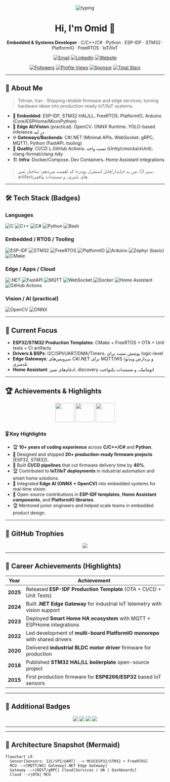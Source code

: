 <!--
  Replace YOUR_USERNAME, EMAIL_ADDRESS, WEBSITE_URL, LINKEDIN_URL
  Colors & shields are intentionally rich for a “pro/old user” vibe.
-->

<!-- Header / Typing -->
<p align="center">
  <img src="https://readme-typing-svg.demolab.com?font=Fira+Code&weight=600&size=22&pause=1200&color=2C2D84&center=true&vCenter=true&width=700&lines=Embedded+%26+Systems+Developer;C%2FC%2B%2B%2FC%23+%7C+Python+%7C+ESP-IDF+%7C+STM32+%7C+PlatformIO;IoT%2FIIoT%2C+Edge+AI%2C+Home+Assistant%2C+Reliability+first" alt="typing">
</p>

<h1 align="center">Hi, I'm <b>Omid</b> 👋</h1>
<p align="center"><b>Embedded & Systems Developer</b> · C/C++/C# · Python · ESP-IDF · STM32 · PlatformIO · FreeRTOS · IoT/IIoT</p>

<p align="center">
  <a href="mailto:EMAIL_ADDRESS"><img alt="Email" src="https://img.shields.io/badge/Email-omid40210%40gmail.com-EA4335?style=for-the-badge&logo=gmail&logoColor=white"></a>
  <a href="https://LINKEDIN_URL"><img alt="LinkedIn" src="https://img.shields.io/badge/LinkedIn-Connect-0A66C2?style=for-the-badge&logo=linkedin&logoColor=white"></a>
  <a href="https://WEBSITE_URL"><img alt="Website" src="https://img.shields.io/badge/Website-parspardaz.co-2C2D84?style=for-the-badge&logo=safari&logoColor=white"></a>
</p>

<p align="center">
  <a href="https://github.com/YOUR_USERNAME?tab=followers"><img alt="Followers" src="https://img.shields.io/github/followers/YOUR_USERNAME?style=flat&color=0b7285"></a>
  <a href="https://github.com/YOUR_USERNAME"><img alt="Profile Views" src="https://komarev.com/ghpvc/?username=YOUR_USERNAME&style=flat&color=2c2d84"></a>
  <a href="https://github.com/sponsors/YOUR_USERNAME"><img alt="Sponsor" src="https://img.shields.io/badge/Sponsor-❤-ff477e?style=flat"></a>
  <a href="https://github.com/YOUR_USERNAME?tab=repositories&sort=stargazers"><img alt="Total Stars" src="https://img.shields.io/github/stars/YOUR_USERNAME?affiliations=OWNER&style=flat&color=ffaa00"></a>
</p>

---

## 💫 About Me
> Tehran, Iran · Shipping reliable firmware and edge services; turning hardware ideas into production-ready IoT/IIoT systems.

- 🧩 **Embedded**: ESP-IDF, STM32 HAL/LL، FreeRTOS، PlatformIO، Arduino (Core/ESPHome/MicroPython)  
- 🧠 **Edge AI/Vision** (practical): OpenCV، ONNX Runtime، YOLO-based inference در لبه  
- 🌐 **Gateways/Backends**: C#/.NET (Minimal APIs، WebSocket، gRPC، MQTT)، Python (FastAPI، tooling)  
- 🧪 **Quality**: CI/CD با GitHub Actions، تست واحد (Unity/cmocka/xUnit)، clang-format/clang-tidy  
- 🏗 **Infra**: Docker/Compose، Dev Containers، Home Assistant integrations

> من به «پایدار/قابل استقرار بودن» کد اهمیت می‌دهم: ساختار تمیز، CI سبز، artifactهای باینری، و مستندات واقعی.

---

## 🛠 Tech Stack (Badges)

### Languages
![C](https://img.shields.io/badge/C-00599C?logo=c&logoColor=white)
![C++](https://img.shields.io/badge/C%2B%2B-00599C?logo=cplusplus&logoColor=white)
![C#](https://img.shields.io/badge/C%23-239120?logo=dotnet&logoColor=white)
![Python](https://img.shields.io/badge/Python-3776AB?logo=python&logoColor=white)
![Bash](https://img.shields.io/badge/Bash-121011?logo=gnubash&logoColor=white)

### Embedded / RTOS / Tooling
![ESP-IDF](https://img.shields.io/badge/ESP--IDF-FF4B4B?logo=espressif&logoColor=white)
![STM32](https://img.shields.io/badge/STM32-03234B?logo=stmicroelectronics&logoColor=white)
![FreeRTOS](https://img.shields.io/badge/FreeRTOS-6CACE4?logo=freertos&logoColor=white)
![PlatformIO](https://img.shields.io/badge/PlatformIO-FF7F00?logo=platformio&logoColor=white)
![Arduino](https://img.shields.io/badge/Arduino-00979D?logo=arduino&logoColor=white)
![Zephyr (basic)](https://img.shields.io/badge/Zephyr-(basic)-512BD4?logo=zephyrproject&logoColor=white)
![CMake](https://img.shields.io/badge/CMake-064F8C?logo=cmake&logoColor=white)

### Edge / Apps / Cloud
![.NET](https://img.shields.io/badge/.NET-512BD4?logo=dotnet&logoColor=white)
![FastAPI](https://img.shields.io/badge/FastAPI-009688?logo=fastapi&logoColor=white)
![MQTT](https://img.shields.io/badge/MQTT-660066?logo=mqtt&logoColor=white)
![WebSocket](https://img.shields.io/badge/WebSocket-1F425F?logo=websocket&logoColor=white)
![Docker](https://img.shields.io/badge/Docker-2496ED?logo=docker&logoColor=white)
![Home Assistant](https://img.shields.io/badge/Home%20Assistant-41BDF5?logo=homeassistant&logoColor=white)
![GitHub Actions](https://img.shields.io/badge/GitHub%20Actions-181717?logo=githubactions&logoColor=white)

### Vision / AI (practical)
![OpenCV](https://img.shields.io/badge/OpenCV-5C3EE8?logo=opencv&logoColor=white)
![ONNX](https://img.shields.io/badge/ONNX%20Runtime-005CED?logo=onnx&logoColor=white)

---

## 🔭 Current Focus
- **ESP32/STM32 Production Templates**: CMake + FreeRTOS + OTA + Unit tests + CI artifacts  
- **Drivers & BSPs**: I2C/SPI/UART/DMA/Timers، پوشش تست برای logic-level  
- **Edge Gateways**: سرویس‌های C#/.NET برای MQTT/WS و پردازش ویدئو/تله‌متری  
- **Home Assistant**: ادغام‌های تمیز، discovery اتوماتیک، و مستندات یکنواخت

---

## 🏆 Achievements & Highlights

<p align="center">
  <img src="https://img.icons8.com/fluency/96/trophy.png" width="60"/>
  <img src="https://img.icons8.com/color/96/medal.png" width="60"/>
  <img src="https://img.icons8.com/external-flaticons-flat-flat-icons/96/external-achievement-achievements-flaticons-flat-flat-icons.png" width="60"/>
</p>

### 🎖 Key Highlights
- 🏆 **10+ years of coding experience** across **C/C++/C#** and **Python**.  
- 🥇 Designed and shipped **20+ production-ready firmware projects** (ESP32, STM32).  
- 🏅 Built **CI/CD pipelines** that cut firmware delivery time by **40%**.  
- 🏆 Contributed to **IoT/IIoT deployments** in industrial automation and smart home solutions.  
- 🥇 Integrated **Edge AI (ONNX + OpenCV)** into embedded systems for real-time vision.  
- 🏅 Open-source contributions in **ESP-IDF templates**, **Home Assistant components**, and **PlatformIO libraries**.  
- 🏆 Mentored junior engineers and helped scale teams in embedded product design.  

---

## 🏅 GitHub Trophies

<p align="center">
  <img src="https://github-profile-trophy.vercel.app/?username=YOUR_USERNAME&theme=radical&margin-w=8&no-frame=true" />
</p>

---

## 🚀 Career Achievements (Highlights)

| Year | Achievement |
|------|-------------|
| **2025** | Released **ESP-IDF Production Template** (OTA + CI/CD + Unit Tests) |
| **2024** | Built **.NET Edge Gateway** for industrial IoT telemetry with vision support |
| **2023** | Deployed **Smart Home HA ecosystem** with MQTT + ESPHome integrations |
| **2022** | Led development of **multi-board PlatformIO monorepo** with shared drivers |
| **2020** | Delivered **industrial BLDC motor driver** firmware for production |
| **2018** | Published **STM32 HAL/LL boilerplate** open-source project |
| **2015** | First production firmware for **ESP8266/ESP32** based IoT sensors |

---

## 🥇 Additional Badges

<p align="center">
  <img src="https://img.shields.io/badge/Experience-10%2B%20Years-success?style=for-the-badge&logo=github"/>
  <img src="https://img.shields.io/badge/Firmware-20%2B%20Projects-blue?style=for-the-badge&logo=espressif"/>
  <img src="https://img.shields.io/badge/Open%20Source-Active%20Contributor-brightgreen?style=for-the-badge&logo=opensourceinitiative"/>
  <img src="https://img.shields.io/badge/Community-Mentor-yellow?style=for-the-badge&logo=handshake"/>
</p>

---

---
## 🧩 Architecture Snapshot (Mermaid)
```mermaid
flowchart LR
  Sensor[Sensors: I2C/SPI/UART] --> MCU[ESP32/STM32 + FreeRTOS]
  MCU -->|MQTT/WS| Gateway[.NET Edge Gateway]
  Gateway -->|REST/gRPC| Cloud[Services / HA / Dashboards]
  Cloud -->|OTA| MCU
